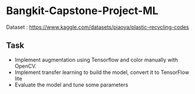 # Bangkit-Capstone-Project-ML

Dataset : https://www.kaggle.com/datasets/piaoya/plastic-recycling-codes

## Task
- Implement augmentation using Tensorflow and color manually with OpenCV. 
- Implement transfer learning to build the model, convert it to TensorFlow lite 
- Evaluate the model and tune some parameters
